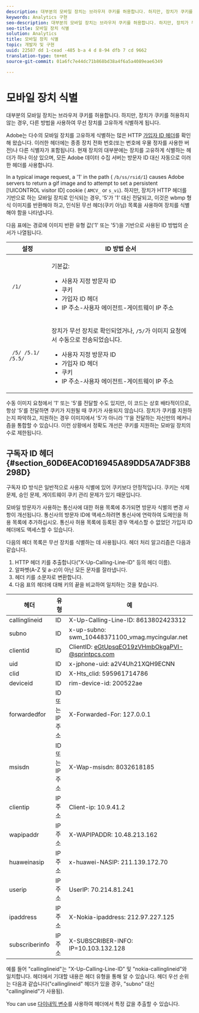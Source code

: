 ```yaml
---
description: 대부분의 모바일 장치는 브라우저 쿠키를 허용합니다. 하지만, 장치가 쿠키를 허용하지 않는 경우, 다른 방법을 사용하여 무선 장치를 고유하게 식별하게 됩니다.
keywords: Analytics 구현
seo-description: 대부분의 모바일 장치는 브라우저 쿠키를 허용합니다. 하지만, 장치가 쿠키를 허용하지 않는 경우, 다른 방법을 사용하여 무선 장치를 고유하게 식별하게 됩니다.
seo-title: 모바일 장치 식별
solution: Analytics
title: 모바일 장치 식별
topic: 개발자 및 구현
uuid: 22587 dd 1-cead -485 b-a 4 d 8-94 dfb 7 cd 9662
translation-type: tm+mt
source-git-commit: 01a6fc7e44dc71b868bd38a4f6a5a4089eae6349

---
```



# 모바일 장치 식별

대부분의 모바일 장치는 브라우저 쿠키를 허용합니다. 하지만, 장치가 쿠키를 허용하지 않는 경우, 다른 방법을 사용하여 무선 장치를 고유하게 식별하게 됩니다.

Adobe는 다수의 모바일 장치를 고유하게 식별하는 많은 HTTP [가입자 ID 헤더](../../../implement/js-implementation/c-unique-visitors/visid-mobile.md#section_60D6EAC0D16945A89DD5A7ADF3B8298D)를 확인해 왔습니다. 이러한 헤더에는 종종 장치 전화 번호(또는 번호에 우물 정자를 사용한 버전)나 다른 식별자가 포함됩니다. 현재 장치의 대부분에는 장치를 고유하게 식별하는 헤더가 하나 이상 있으며, 모든 Adobe 데이터 수집 서버는 방문자 ID 대신 자동으로 이러한 헤더를 사용합니다.

In a typical image request, a '1' in the path ( `/b/ss/rsid/1`) causes Adobe servers to return a gif image and to attempt to set a persistent [!UICONTROL visitor ID] cookie ( `AMCV_` or `s_vi`). 하지만, 장치가 HTTP 헤더를 기반으로 하는 모바일 장치로 인식되는 경우, '5'가 '1' 대신 전달되고, 이것은 wbmp 형식 이미지를 반환해야 하고, 인식된 무선 헤더(쿠키 아님) 목록을 사용하여 장치를 식별해야 함을 나타냅니다.

다음 표에는 경로에 이미지 반환 유형 값('1' 또는 '5')을 기반으로 사용된 ID 방법의 순서가 나열됩니다.

<table id="table_07B0E55D5DAA4552A5CBC6937D47A857"> 
 <thead> 
  <tr> 
   <th colname="col1" class="entry"> 설정 </th> 
   <th colname="col2" class="entry"> ID 방법 순서 </th> 
  </tr> 
 </thead>
 <tbody> 
  <tr> 
   <td colname="col1"> <code> /1/</code> </td> 
   <td colname="col2"> <p>기본값: </p> 
    <ul id="ul_E37E9919658A492C92187BAA18D33AB6"> 
     <li id="li_1A9E39C7CFB24C68AA07C8E85D33A858">사용자 지정 방문자 ID </li> 
     <li id="li_0DC8D17828C848BEB614C6E47C090064">쿠키 </li> 
     <li id="li_52706792FAD14F459266E3A672F92EA1">가입자 ID 헤더 </li> 
     <li id="li_ECAD713D22314338BB5C92167DC0BB02"> IP 주소-사용자 에이전트-게이트웨이 IP 주소 </li> 
    </ul> </td> 
  </tr> 
  <tr> 
   <td colname="col1"> <code> /5/ /5.1/ /5.5/</code> </td> 
   <td colname="col2"> <p>장치가 무선 장치로 확인되었거나, <code>/5/</code>가 이미지 요청에서 수동으로 전송되었습니다. </p> 
    <ul id="ul_624BEDFA3E1243CF9B42081D8B8EFFFB"> 
     <li id="li_D65761D23B684DB59BC23E92C9098122">사용자 지정 방문자 ID </li> 
     <li id="li_ADBA806B74CA43EFA8612301E06106C6">가입자 ID 헤더 </li> 
     <li id="li_79DFD0DEAA1242C09A03E8134A40F799">쿠키 </li> 
     <li id="li_A462B9120FC6443480D62F37D456747E">IP 주소-사용자 에이전트-게이트웨이 IP 주소 </li> 
    </ul> </td> 
  </tr> 
 </tbody> 
</table>

수동 이미지 요청에서 '1' 또는 '5'를 전달할 수도 있지만, 이 코드는 상호 배타적이므로, 항상 '5'를 전달하면 쿠키가 지원될 때 쿠키가 사용되지 않습니다. 장치가 쿠키를 지원하는지 파악하고, 지원하는 경우 이미지에서 '5'가 아니라 '1'을 전달하는 자신만의 메커니즘을 통합할 수 있습니다. 이런 상황에서 정확도 개선은 쿠키를 지원하는 모바일 장치의 수로 제한됩니다.

## 구독자 ID 헤더 {#section_60D6EAC0D16945A89DD5A7ADF3B8298D}

구독자 ID 방식은 일반적으로 사용자 식별에 있어 쿠키보다 안정적입니다. 쿠키는 삭제 문제, 승인 문제, 게이트웨이 쿠키 관리 문제가 있기 때문입니다.

모바일 방문자가 사용하는 통신사에 대한 허용 목록에 추가되면 방문자 식별의 변경 사항이 개선됩니다. 통신사의 방문자 ID에 액세스하려면 통신사에 연락하여 도메인을 허용 목록에 추가하십시오. 통신사 허용 목록에 등록된 경우 액세스할 수 없었던 가입자 ID 헤더에도 액세스할 수 있습니다.

다음의 헤더 목록은 무선 장치를 식별하는 데 사용됩니다. 헤더 처리 알고리즘은 다음과 같습니다.

1. HTTP 헤더 키를 추출합니다("X-Up-Calling-Line-ID" 등의 헤더 이름).
1. 알파벳(A-Z 및 a-z)이 아닌 모든 문자를 잘라냅니다.
1. 헤더 키를 소문자로 변환합니다.
1. 다음 표의 헤더에 대해 키의 끝을 비교하여 일치하는 것을 찾습니다.

| 헤더 | 유형 | 예 |
|---|---|---|
| callinglineid | ID | X-Up-Calling-Line-ID: 8613802423312 |
| subno | ID | x-up-subno: swm_10448371100_vmag.mycingular.net |
| clientid | ID | ClientID: eGtUpsqEO19zVHmbOkgaPVI-@sprintpcs.com |
| uid | ID | x-jphone-uid: a2V4Uh21XQH9ECNN |
| clid | ID | X-Hts_clid: 595961714786 |
| deviceid | ID | rim-device-id: 200522ae |
| forwardedfor | ID 또는 IP 주소 | X-Forwarded-For: 127.0.0.1 |
| msisdn | ID 또는 IP 주소 | X-Wap-msisdn: 8032618185 |
| clientip | IP 주소 | Client-ip: 10.9.41.2 |
| wapipaddr | IP 주소 | X-WAPIPADDR: 10.48.213.162 |
| huaweinasip | IP 주소 | x-huawei-NASIP: 211.139.172.70 |
| userip | IP 주소 | UserIP: 70.214.81.241 |
| ipaddress | IP 주소 | X-Nokia-ipaddress: 212.97.227.125 |
| subscriberinfo | IP 주소 | X-SUBSCRIBER-INFO: IP=10.103.132.128 |

예를 들어 "callinglineid"는 "X-Up-Calling-Line-ID" 및 "nokia-callinglineid"와 일치합니다. 헤더에서 기대할 내용은 헤더 유형을 통해 알 수 있습니다. 헤더 우선 순위는 다음과 같습니다("callinglineid" 헤더가 있을 경우, "subno" 대신 "callinglineid"가 사용됨).

You can use [다이내믹 변수](../../../implement/js-implementation/c-variables/dynvars-overview.md#concept_B016789733A94070A9EAB209EEC05262)를 사용하여 헤더에서 특정 값을 추출할 수 있습니다.
